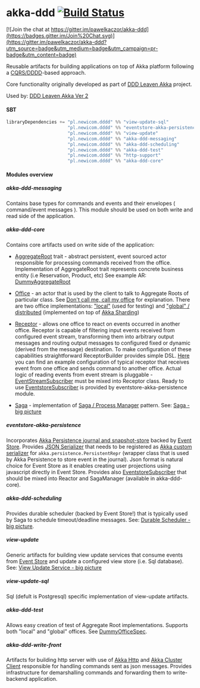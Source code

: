 akka-ddd [![Build Status](https://travis-ci.org/pawelkaczor/akka-ddd.svg?branch=master)](https://travis-ci.org/pawelkaczor/akka-ddd)
========

[![Join the chat at https://gitter.im/pawelkaczor/akka-ddd](https://badges.gitter.im/Join%20Chat.svg)](https://gitter.im/pawelkaczor/akka-ddd?utm_source=badge&utm_medium=badge&utm_campaign=pr-badge&utm_content=badge)

Reusable artifacts for building applications on top of Akka platform following a [CQRS/DDDD](http://abdullin.com/post/dddd-cqrs-and-other-enterprise-development-buzz-words)-based approach.

Core functionality originally developed as part of [DDD Leaven Akka](https://github.com/pawelkaczor/ddd-leaven-akka) project.

Used by: [DDD Leaven Akka Ver 2](https://github.com/pawelkaczor/ddd-leaven-akka-v2)

#### SBT

```scala
libraryDependencies += "pl.newicom.dddd" %% "view-update-sql"             % "1.0.4-M2",
                       "pl.newicom.dddd" %% "eventstore-akka-persistence" % "1.0.4-M2",
                       "pl.newicom.dddd" %% "view-update"                 % "1.0.4-M2",
                       "pl.newicom.dddd" %% "akka-ddd-messaging"          % "1.0.4-M2",
                       "pl.newicom.dddd" %% "akka-ddd-scheduling"         % "1.0.4-M2",
                       "pl.newicom.dddd" %% "akka-ddd-test"               % "1.0.4-M2",
                       "pl.newicom.dddd" %% "http-support"                % "1.0.4-M2",
                       "pl.newicom.dddd" %% "akka-ddd-core"               % "1.0.4-M2"
```

#### Modules overview

##### akka-ddd-messaging
Contains base types for commands and events and their envelopes ( command/event messages ).
This module should be used on both write and read side of the application.

##### akka-ddd-core
Contains core artifacts used on write side of the application:

- [AggregateRoot](akka-ddd-core/src/main/scala/pl/newicom/dddd/aggregate/AggregateRoot.scala) trait -
abstract persistent, event sourced actor responsible for processing commands received from the office.
Implementation of AggregateRoot trait represents concrete business entity (i.e Reservation, Product, etc)
See example AR: [DummyAggregateRoot](akka-ddd-test/src/test/scala/pl/newicom/dddd/test/dummy/DummyAggregateRoot.scala)

- [Office](akka-ddd-core/src/main/scala/pl/newicom/dddd/office/Office.scala) -
an actor that is used by the client to talk to Aggregate Roots of particular class.
See [Don't call me, call my office](http://pkaczor.blogspot.com/2014/04/reactive-ddd-with-akka-lesson-2.html) for explanation.
There are two office implementations: ["local"](akka-ddd-test/src/main/scala/pl/newicom/dddd/office/LocalOffice.scala)
(used for testing) and ["global" / distributed](akka-ddd-core/src/main/scala/pl/newicom/dddd/cluster/ShardingSupport.scala)
(implemented on top of [Akka Sharding](http://doc.akka.io/docs/akka/snapshot/scala/cluster-sharding.html))

- [Receptor](akka-ddd-core/src/main/scala/pl/newicom/dddd/process/Receptor.scala) -
allows one office to react on events occurred in another office. Receptor is capable of filtering input events received from configured event stream, transforming them into arbitrary output messages and routing output messages to configured fixed or dynamic (derived from the message) destination. To make configuration of these capabilities straightforward ReceptorBuilder provides simple DSL. [Here](https://github.com/pawelkaczor/ddd-leaven-akka-v2/blob/master/shipping-write-back/src/main/scala/ecommerce/shipping/PaymentReceptor.scala) you can find an example configuration of typical receptor that receives event from one office and sends command to another office. Actual logic of reading events from event stream is pluggable - [EventStreamSubscriber](akka-ddd-messaging/src/main/scala/pl/newicom/dddd/messaging/event/EventStreamSubscriber.scala) must be mixed into Receptor class. Ready to use [EventstoreSubscriber](eventstore-akka-persistence/src/main/scala/pl/newicom/eventstore/EventstoreSubscriber.scala) is provided by eventstore-akka-persistence module.

- [Saga](akka-ddd-core/src/main/scala/pl/newicom/dddd/process/Saga.scala) - implementation of [Saga / Process Manager](https://msdn.microsoft.com/en-us/library/jj591569.aspx) pattern. See: [Saga - big picture](project/diagrams/Saga.png)

##### eventstore-akka-persistence
Incorporates [Akka Persistence journal and snapshot-store](https://github.com/pawelkaczor/EventStore.Akka.Persistence) backed by [Event Store](http://geteventstore.com). Provides [JSON Serializer](eventstore-akka-persistence/src/main/scala/pl/newicom/eventstore/Json4sEsSerializer.scala) that needs to be registered as [Akka custom serializer](http://doc.akka.io/docs/akka/snapshot/scala/persistence.html#Custom_serialization) for ```akka.persistence.PersistentRepr``` (wrapper class that is used by Akka Persistence to store event in the journal). Json format is natural choice for Event Store as it enables creating user projections using javascript directly in Event Store. Provides also [EventstoreSubscriber](eventstore-akka-persistence/src/main/scala/pl/newicom/eventstore/EventstoreSubscriber.scala) that should be mixed into Reactor and SagaManager (available in akka-ddd-core).

##### akka-ddd-scheduling
Provides durable scheduler (backed by Event Store!) that is typically used by Saga to schedule timeout/deadline messages. See: [Durable Scheduler - big picture](project/diagrams/DurableScheduler.png).

##### view-update
Generic artifacts for building view update services that consume events from [Event Store](http://geteventstore.com/) and update a configured view store (i.e. Sql database). See: [View Update Service - big picture](https://github.com/pawelkaczor/akka-ddd/wiki/View-Update-Service)

##### view-update-sql
Sql (defult is Postgresql) specific implementation of view-update artifacts.

##### akka-ddd-test
Allows easy creation of test of Aggregate Root implementations. Supports both "local" and "global" offices. See [DummyOfficeSpec](https://github.com/pawelkaczor/akka-ddd/blob/master/akka-ddd-test/src/test/scala/pl/newicom/dddd/test/dummy/DummyOfficeSpec.scala).

##### akka-ddd-write-front
Artifacts for building http server with use of [Akka Http](http://doc.akka.io/docs/akka-stream-and-http-experimental/1.0-M4/scala/http/index.html) and [Akka Cluster Client](http://doc.akka.io/docs/akka/snapshot/scala/cluster-client.html) responsible for handling commands sent as json messages. Provides infrastructure for demarshalling commands and forwarding them to write-backend application.


